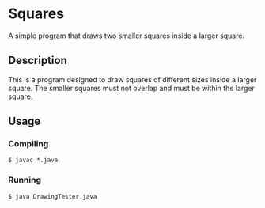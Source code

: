 # **Squares**
A simple program that draws two smaller squares inside a larger square.

## **Description**
This is a program designed to draw squares of different sizes inside a larger square. The smaller squares must not overlap and must be within the larger square.

## **Usage**

### **Compiling**
`$ javac *.java`

### **Running**
`$ java DrawingTester.java`